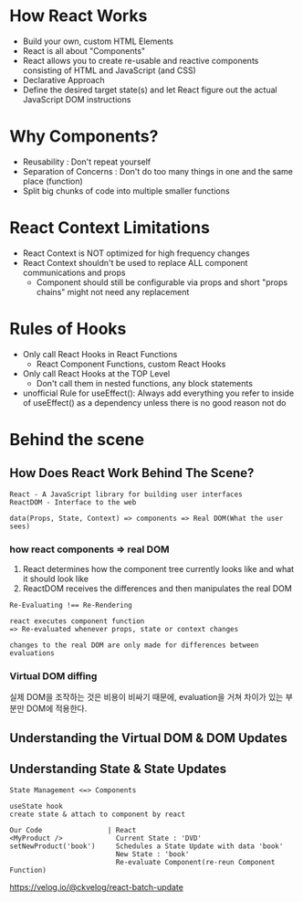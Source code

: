 # How React Works

- Build your own, custom HTML Elements
- React is all about "Components"
- React allows you to create re-usable and reactive components consisting of HTML and JavaScript (and CSS)
- Declarative Approach
- Define the desired target state(s) and let React figure out the actual JavaScript DOM instructions

# Why Components?

- Reusability : Don't repeat yourself
- Separation of Concerns : Don't do too many things in one and the same place (function)
- Split big chunks of code into multiple smaller functions

# React Context Limitations

- React Context is NOT optimized for high frequency changes
- React Context shouldn't be used to replace ALL component communications and props
  - Component should still be configurable via props and short "props chains" might not need any replacement

# Rules of Hooks

- Only call React Hooks in React Functions
  - React Component Functions, custom React Hooks
- Only call React Hooks at the TOP Level
  - Don't call them in nested functions, any block statements
- unofficial Rule for useEffect(): Always add everything you refer to inside of useEffect() as a dependency unless there is no good reason not do

# Behind the scene

## How Does React Work Behind The Scene?

```
React - A JavaScript library for building user interfaces
ReactDOM - Interface to the web
```

```
data(Props, State, Context) => components => Real DOM(What the user sees)
```

### how react components => real DOM

1. React determines how the component tree currently looks like and what it should look like
2. ReactDOM receives the differences and then manipulates the real DOM

```
Re-Evaluating !== Re-Rendering

react executes component function
=> Re-evaluated whenever props, state or context changes

changes to the real DOM are only made for differences between evaluations
```

### Virtual DOM diffing

실제 DOM을 조작하는 것은 비용이 비싸기 때문에, evaluation을 거쳐 차이가 있는 부분만 DOM에 적용한다.

## Understanding the Virtual DOM & DOM Updates

## Understanding State & State Updates

```
State Management <=> Components

useState hook
create state & attach to component by react
```

```
Our Code                | React
<MyProduct />             Current State : 'DVD'
setNewProduct('book')     Schedules a State Update with data 'book'
                          New State : 'book'
                          Re-evaluate Component(re-reun Component Function)
```

https://velog.io/@ckvelog/react-batch-update
